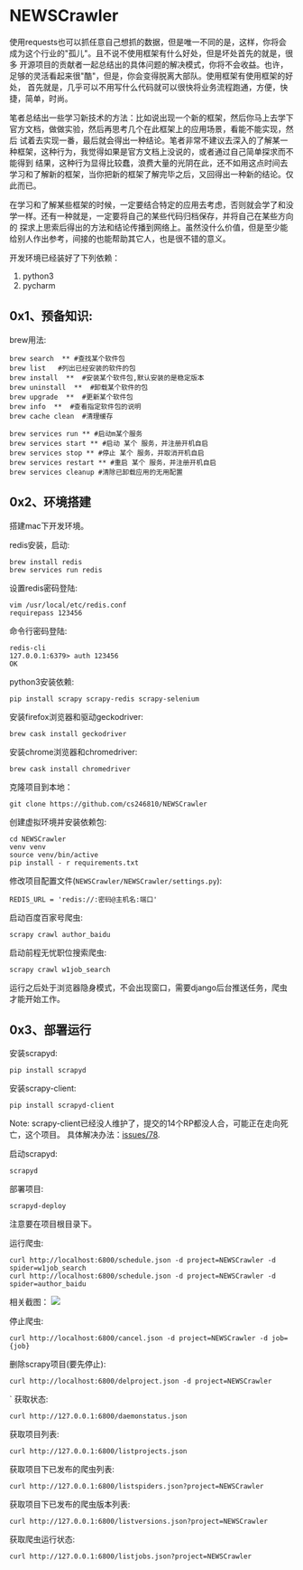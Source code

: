 # NEWSCrawler

使用requests也可以抓任意自己想抓的数据，但是唯一不同的是，这样，你将会成为这个行业的"孤儿"。且不说不使用框架有什么好处，但是坏处首先的就是，很多
开源项目的贡献者一起总结出的具体问题的解决模式，你将不会收益。也许，足够的灵活看起来很"酷"，但是，你会变得脱离大部队。使用框架有使用框架的好处，
首先就是，几乎可以不用写什么代码就可以很快将业务流程跑通，方便，快捷，简单，时尚。

笔者总结出一些学习新技术的方法：比如说出现一个新的框架，然后你马上去学下官方文档，做做实验，然后再思考几个在此框架上的应用场景，看能不能实现，然后
试着去实现一番，最后就会得出一种结论。笔者非常不建议去深入的了解某一种框架，这种行为，我觉得如果是官方文档上没说的，或者通过自己简单探求而不能得到
结果，这种行为显得比较蠢，浪费大量的光阴在此，还不如用这点时间去学习和了解新的框架，当你把新的框架了解完毕之后，又回得出一种新的结论。仅此而已。

在学习和了解某些框架的时候，一定要结合特定的应用去考虑，否则就会学了和没学一样。还有一种就是，一定要将自己的某些代码归档保存，并将自己在某些方向的
探求上思索后得出的方法和结论传播到网络上。虽然没什么价值，但是至少能给别人作出参考，间接的也能帮助其它人，也是很不错的意义。

开发环境已经装好了下列依赖：
1. python3
2. pycharm

## 0x1、预备知识:

brew用法:
```shell
brew search  ** #查找某个软件包
brew list   #列出已经安装的软件的包
brew install  **  #安装某个软件包,默认安装的是稳定版本
brew uninstall  **  #卸载某个软件的包
brew upgrade  **  #更新某个软件包
brew info  **  #查看指定软件包的说明
brew cache clean  #清理缓存

brew services run ** #启动m某个服务
brew services start ** #启动 某个 服务，并注册开机自启
brew services stop ** #停止 某个 服务，并取消开机自启
brew services restart ** #重启 某个 服务，并注册开机自启
brew services cleanup #清除已卸载应用的无用配置
```

## 0x2、环境搭建

搭建mac下开发环境。

redis安装，启动:
```shell
brew install redis
brew services run redis
```
设置redis密码登陆:
```shell
vim /usr/local/etc/redis.conf
requirepass 123456
```

命令行密码登陆:
```shell
redis-cli
127.0.0.1:6379> auth 123456
OK
```

python3安装依赖:
```shell
pip install scrapy scrapy-redis scrapy-selenium
```

安装firefox浏览器和驱动geckodriver:
```shell
brew cask install geckodriver
```

安装chrome浏览器和chromedriver:
```shell
brew cask install chromedriver
```

克隆项目到本地：
```shell
git clone https://github.com/cs246810/NEWSCrawler
```
创建虚拟环境并安装依赖包:
```shell
cd NEWSCrawler
venv venv
source venv/bin/active
pip install - r requirements.txt
```

修改项目配置文件(`NEWSCrawler/NEWSCrawler/settings.py`):
```shell
REDIS_URL = 'redis://:密码@主机名:端口'
```

启动百度百家号爬虫:
```shell
scrapy crawl author_baidu
```

启动前程无忧职位搜索爬虫:
```shell
scrapy crawl w1job_search
```

运行之后处于浏览器隐身模式，不会出现窗口，需要django后台推送任务，爬虫才能开始工作。

## 0x3、部署运行

安装scrapyd:
```shell
pip install scrapyd
```

安装scrapy-client:
```shell
pip install scrapyd-client
```

Note: scrapy-client已经没人维护了，提交的14个RP都没人合，可能正在走向死亡，这个项目。
具体解决办法：[issues/78](https://github.com/scrapy/scrapyd-client/issues/78).

启动scrapyd:
```shell
scrapyd
```

部署项目:
```shell
scrapyd-deploy
```
注意要在项目根目录下。

运行爬虫:
```shell
curl http://localhost:6800/schedule.json -d project=NEWSCrawler -d spider=w1job_search
curl http://localhost:6800/schedule.json -d project=NEWSCrawler -d spider=author_baidu
```
相关截图：
![](https://github.com/cs246810/NEWScrawler/blob/master/scrapyd_success.gif)

停止爬虫:
```shell
curl http://localhost:6800/cancel.json -d project=NEWSCrawler -d job={job}
```

删除scrapy项目(要先停止):
```shell
curl http://localhost:6800/delproject.json -d project=NEWSCrawler
```
`
获取状态:
```shell
curl http://127.0.0.1:6800/daemonstatus.json
```
获取项目列表:
```shell
curl http://127.0.0.1:6800/listprojects.json
```

获取项目下已发布的爬虫列表:
```shell
curl http://127.0.0.1:6800/listspiders.json?project=NEWSCrawler
```
获取项目下已发布的爬虫版本列表:
```shell
curl http://127.0.0.1:6800/listversions.json?project=NEWSCrawler
```

获取爬虫运行状态:
```shell
curl http://127.0.0.1:6800/listjobs.json?project=NEWSCrawler
```
